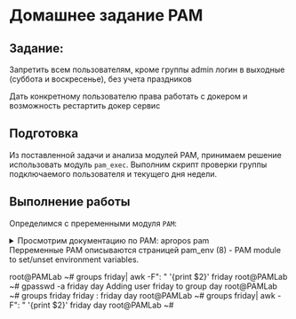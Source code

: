 # Домашнее задание PAM

## Задание:

Запретить всем пользователям, кроме группы admin логин в выходные (суббота и воскресенье), без учета праздников

Дать конкретному пользователю права работать с докером и возможность рестартить докер сервис

## Подготовка

Из поставленной задачи и анализа модулей PAM, принимаем решение использовать модуль `pam_exec`. Выполним скрипт проверки группы подключаемого пользователя и текущего дня недели.

## Выполнение работы

Определимся с преременными модуля `PAM`:
<details> <summary> Просмотрим документацию по PAM: apropos pam </summary>

```bash
 root@PAMLab ~# apropos pam
PAM (8)              - Pluggable Authentication Modules for Linux
config-util (5)      - Common PAM configuration file for configuration utilities
fingerprint-auth (5) - Common configuration file for PAMified services
fingerprint-auth-ac (5) - Common configuration files for PAMified services written by authconfig(8)
group.conf (5)       - configuration file for the pam_group module
limits.conf (5)      - configuration file for the pam_limits module
pam (8)              - Pluggable Authentication Modules for Linux
pam.conf (5)         - PAM configuration files
pam.d (5)            - PAM configuration files
pam_access (8)       - PAM module for logdaemon style login access control
pam_console (8)      - determine user owning the system console
pam_console_apply (8) - set or revoke permissions for users at the system console
pam_cracklib (8)     - PAM module to check the password against dictionary words
pam_debug (8)        - PAM module to debug the PAM stack
pam_deny (8)         - The locking-out PAM module
pam_echo (8)         - PAM module for printing text messages
pam_env (8)          - PAM module to set/unset environment variables
pam_env.conf (5)     - the environment variables config files
pam_exec (8)         - PAM module which calls an external command
pam_faildelay (8)    - Change the delay on failure per-application
pam_faillock (8)     - Module counting authentication failures during a specified interval
pam_filter (8)       - PAM filter module
pam_ftp (8)          - PAM module for anonymous access module
pam_group (8)        - PAM module for group access
pam_issue (8)        - PAM module to add issue file to user prompt
pam_keyinit (8)      - Kernel session keyring initialiser module
pam_lastlog (8)      - PAM module to display date of last login and perform inactive account lock out
pam_limits (8)       - PAM module to limit resources
pam_listfile (8)     - deny or allow services based on an arbitrary file
pam_localuser (8)    - require users to be listed in /etc/passwd
pam_loginuid (8)     - Record user's login uid to the process attribute
pam_mail (8)         - Inform about available mail
pam_mkhomedir (8)    - PAM module to create users home directory
pam_motd (8)         - Display the motd file
pam_namespace (8)    - PAM module for configuring namespace for a session
pam_nologin (8)      - Prevent non-root users from login
pam_permit (8)       - The promiscuous module
pam_postgresok (8)   - simple check of real UID and corresponding account name
pam_pwhistory (8)    - PAM module to remember last passwords
pam_pwquality (8)    - PAM module to perform password quality checking
pam_rhosts (8)       - The rhosts PAM module
pam_rootok (8)       - Gain only root access
pam_securetty (8)    - Limit root login to special devices
pam_selinux (8)      - PAM module to set the default security context
pam_sepermit (8)     - PAM module to allow/deny login depending on SELinux enforcement state
pam_shells (8)       - PAM module to check for valid login shell
pam_succeed_if (8)   - test account characteristics
pam_systemd (8)      - Register user sessions in the systemd login manager
pam_tally2 (8)       - The login counter (tallying) module
pam_time (8)         - PAM module for time control access
pam_timestamp (8)    - Authenticate using cached successful authentication attempts
pam_timestamp_check (8) - Check to see if the default timestamp is valid
pam_tty_audit (8)    - Enable or disable TTY auditing for specified users
pam_umask (8)        - PAM module to set the file mode creation mask
pam_unix (8)         - Module for traditional password authentication
pam_userdb (8)       - PAM module to authenticate against a db database
pam_warn (8)         - PAM module which logs all PAM items if called
pam_wheel (8)        - Only permit root access to members of group wheel
pam_xauth (8)        - PAM module to forward xauth keys between users
password-auth (5)    - Common configuration file for PAMified services
password-auth-ac (5) - Common configuration files for PAMified services written by authconfig(8)
postlogin (5)        - Common configuration file for PAMified services
postlogin-ac (5)     - Common configuration files for PAMified services written by authconfig(8)
sepermit.conf (5)    - configuration file for the pam_sepermit module
smartcard-auth (5)   - Common configuration file for PAMified services
smartcard-auth-ac (5) - Common configuration files for PAMified services written by authconfig(8)
system-auth (5)      - Common configuration file for PAMified services
system-auth-ac (5)   - Common configuration files for PAMified services written by authconfig(8)
time.conf (5)        - configuration file for the pam_time module
```

</details>
Перременные PAM описываются страницей pam_env (8)          - PAM module to set/unset environment variables. 

root@PAMLab ~# groups friday| awk -F": " '{print $2}'
friday
root@PAMLab ~# gpasswd -a friday day
Adding user friday to group day
root@PAMLab ~# groups friday
friday : friday day
root@PAMLab ~# groups friday| awk -F": " '{print $2}'
friday day
root@PAMLab ~#
